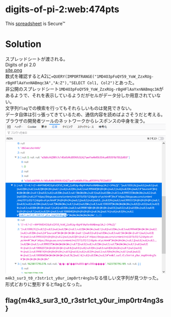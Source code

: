 # digits-of-pi-2:web:474pts
This [spreadsheet](https://docs.google.com/spreadsheets/d/1NX9nUMrpaxGqChQ7ROzITDtlxaz5McSsN5BMs-o5k-M/edit) is Secure™  

# Solution
スプレッドシートが渡される。  
Digits of pi 2.0  
[site.png](site/site.png)  
数式を確認するとA2に`=QUERY(IMPORTRANGE("1MD4O3pFoQY59_YoW_ZzxRUg-rBgHFlAaYxnNABmqc3A","A:Z"),"SELECT Col1, Col2")`とあった。  
非公開のスプレッドシート`1MD4O3pFoQY59_YoW_ZzxRUg-rBgHFlAaYxnNABmqc3A`があるようで、それを表示しているようだがセルがデータ分しか用意されていない。  
文字列`flag`での検索を行ってもそれらしいものは発見できない。  
データ自体は引っ張ってきているため、通信内容を読めばよさそうだと考える。  
ブラウザの開発者ツールのネットワークからレスポンスの中身を浚う。  
![flag.png](images/flag.png)  
`m4k3_sur3_t0_r3str1ct_y0ur_imp0rtr4ng3s`なる怪しい文字列が見つかった。  
形式どおりに整形するとflagとなった。  

## flag{m4k3_sur3_t0_r3str1ct_y0ur_imp0rtr4ng3s}